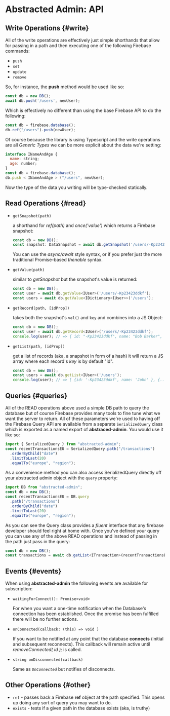 # Abstracted Admin: API

## Write Operations {#write}

All of the write operations are effectively just simple shorthands that allow for passing in a path and then executing one of the following Firebase commands:

* `push`
* `set`
* `update`
* `remove`

So, for instance, the **push** method would be used like so:

```js
const db = new DB();
await db.push('/users', newUser);
```

Which is effectively no different than using the base Firebase API to do the following:

```js
const db = firebase.database();
db.ref("/users").push(newUser);
```

Of course because the library is using Typescript and the write operations are all _Generic Types_ we can be more explicit about the data we're setting:

```js
interface INameAndAge {
  name: string;
  age: number;
}
const db = firebase.database();
db.push < INameAndAge > ("/users", newUser);
```

Now the type of the data you writing will be type-checked statically.

## Read Operations {#read}

* `getSnapshot(path)`

  a shorthand for _ref(path)_ and _once('value')_ which returns a Firebase snapshot:

  ```js
  const db = new DB();
  const snapshot: DataSnapshot = await db.getSnapshot('/users/-Kp23423ddkf');
  ```

  You can use the _async/await_ style syntax, or if you prefer just the more traditional Promise-based _thenable_ syntax.

* `getValue(path)`

  similar to _getSnapshot_ but the snapshot's value is returned:

  ```js
  const db = new DB();
  const user = await db.getValue<IUser>('/users/-Kp23423ddkf');
  const users = await db.getValue<IDictionary<IUser>>('/users');
  ```

* `getRecord(path, [idProp])`

  takes both the snapshot's `val()` and `key` and combines into a JS Object:

  ```js
  const db = new DB();
  const user = await db.getRecord<IUser>('/users/-Kp23423ddkf');
  console.log(user); // => { id: "-Kp23423ddkf", name: "Bob Barker", ... }
  ```

* `getList(path, [idProp])`

  get a list of records (aka, a snapshot in form of a hash) it will return a JS array where each record's _key_ is by default "id".

  ```js
  const db = new DB();
  const users = await db.getList<IUser>('/users');
  console.log(user); // => [ {id: '-Kp23423ddkf', name: 'John' }, {...}, {...} ]
  ```

## Queries {#queries}

All of the READ operations above used a simple DB path to query the database but of course Firebase provides many tools to fine tune what we want the server to return. All of these parameters we're used to having off the Firebase Query API are available from a separate `SerializedQuery` class which is exported as a named export of **abstraced-admin**. You would use it like so:

```ts
import { SerializedQuery } from "abstracted-admin";
const recentTransactionsEU = SerializedQuery.path("/transactions")
  .orderByChild("date")
  .limitToLast(20)
  .equalTo("europe", "region");
```

As a convenience method you can also access SerializedQuery directly off your abstracted admin object with the `query` property:

```ts
import DB from "abstracted-admin";
const db = new DB();
const recentTransactionsEU = DB.query
  .path("/transactions")
  .orderByChild("date")
  .limitToLast(20)
  .equalTo("europe", "region");
```

As you can see the Query class provides a _fluent_ interface that any firebase developer should feel right at home with. Once you've defined your query you can use any of the above READ operations and instead of passing in the path just pass in the query:

```ts
const db = new DB();
const transactions = await db.getList<ITransaction>(recentTransactionsEU);
```

## Events {#events}

When using **abstracted-admin** the following events are available for subscription:

* `waitingForConnect(): Promise<void>`

  For when you want a one-time notification when the Database's connection has been established. Once the promise has been fulfilled there will be no further actions.

- `onConnected(callback: (this) => void )`

  If you want to be notified at any point that the database **connects** (initial and subsequent reconnects). This callback will remain active until _removeConnected( id );_ is called.

- `string onDisconnected(callback)`

  Same as _`OnConnected`_ but notifies of disconnects.

## Other Operations {#other}

* `ref` - passes back a Firebase **ref** object at the path specified. This opens up doing any sort of query you may want to do.
* `exists` - tests if a given path in the database exists (aka, is truthy)
